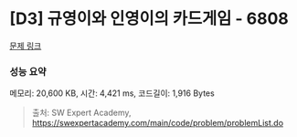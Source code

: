 # [D3] 규영이와 인영이의 카드게임 - 6808 

[문제 링크](https://swexpertacademy.com/main/code/problem/problemDetail.do?contestProbId=AWgv9va6HnkDFAW0) 

### 성능 요약

메모리: 20,600 KB, 시간: 4,421 ms, 코드길이: 1,916 Bytes



> 출처: SW Expert Academy, https://swexpertacademy.com/main/code/problem/problemList.do